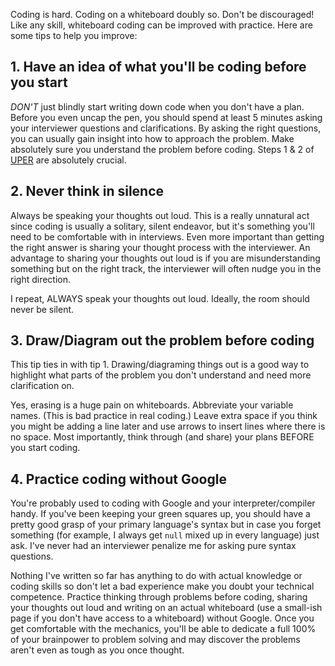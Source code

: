 Coding is hard. Coding on a whiteboard doubly so. Don't be discouraged! Like any skill, whiteboard coding can be improved with practice. Here are some tips to help you improve:

## 1. Have an idea of what you'll be coding before you start
*_DON'T_* just blindly start writing down code when you don't have a plan. Before you even uncap the pen, you should spend at least 5 minutes asking your interviewer questions and clarifications. By asking the right questions, you can usually gain insight into how to approach the problem. Make absolutely sure you understand the problem before coding. Steps 1 & 2 of [UPER](https://github.com/LambdaSchool/CS-Wiki/wiki/Polya%27s-Problem-Solving-Techniques) are absolutely crucial.

## 2. Never think in silence
Always be speaking your thoughts out loud. This is a really unnatural act since coding is usually a solitary, silent endeavor, but it's something you'll need to be comfortable with in interviews. Even more important than getting the right answer is sharing your thought process with the interviewer. An advantage to sharing your thoughts out loud is if you are misunderstanding something but on the right track, the interviewer will often nudge you in the right direction.

I repeat, ALWAYS speak your thoughts out loud. Ideally, the room should never be silent.

## 3. Draw/Diagram out the problem before coding
This tip ties in with tip 1. Drawing/diagraming things out is a good way to highlight what parts of the problem you don't understand and need more clarification on. 

Yes, erasing is a huge pain on whiteboards. Abbreviate your variable names. (This is bad practice in real coding.) Leave extra space if you think you might be adding a line later and use arrows to insert lines where there is no space. Most importantly, think through (and share) your plans BEFORE you start coding.

## 4. Practice coding without Google
You're probably used to coding with Google and your interpreter/compiler handy. If you've been keeping your green squares up, you should have a pretty good grasp of your primary language's syntax but in case you forget something (for example, I always get `null` mixed up in every language) just ask. I've never had an interviewer penalize me for asking pure syntax questions.

Nothing I've written so far has anything to do with actual knowledge or coding skills so don't let a bad experience make you doubt your technical competence. Practice thinking through problems before coding, sharing your thoughts out loud and writing on an actual whiteboard (use a small-ish page if you don't have access to a whiteboard) without Google. Once you get comfortable with the mechanics, you'll be able to dedicate a full 100% of your brainpower to problem solving and may discover the problems aren't even as tough as you once thought.